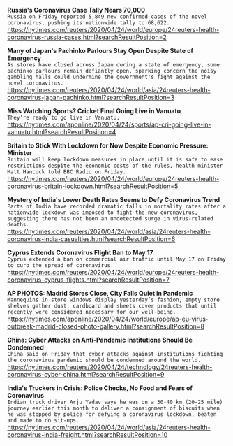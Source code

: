 **Russia's Coronavirus Case Tally Nears 70,000**\
`Russia on Friday reported 5,849 new confirmed cases of the novel coronavirus, pushing its nationwide tally to 68,622. `\
https://nytimes.com/reuters/2020/04/24/world/europe/24reuters-health-coronavirus-russia-cases.html?searchResultPosition=2

**Many of Japan's Pachinko Parlours Stay Open Despite State of Emergency**\
`As stores have closed across Japan during a state of emergency, some pachinko parlours remain defiantly open, sparking concern the noisy gambling halls could undermine the government's fight against the novel coronavirus.`\
https://nytimes.com/reuters/2020/04/24/world/asia/24reuters-health-coronavirus-japan-pachinko.html?searchResultPosition=3

**Miss Watching Sports? Cricket Final Going Live in Vanuatu**\
`They’re ready to go live in Vanuatu.`\
https://nytimes.com/aponline/2020/04/24/sports/ap-cri-going-live-in-vanuatu.html?searchResultPosition=4

**Britain to Stick With Lockdown for Now Despite Economic Pressure: Minister**\
`Britain will keep lockdown measures in place until it is safe to ease restrictions despite the economic costs of the rules, health minister Matt Hancock told BBC Radio on Friday.`\
https://nytimes.com/reuters/2020/04/24/world/europe/24reuters-health-coronavirus-britain-lockdown.html?searchResultPosition=5

**Mystery of India's Lower Death Rates Seems to Defy Coronavirus Trend**\
`Parts of India have recorded dramatic falls in mortality rates after a nationwide lockdown was imposed to fight the new coronavirus, suggesting there has not been an undetected surge in virus-related deaths.`\
https://nytimes.com/reuters/2020/04/24/world/asia/24reuters-health-coronavirus-india-casualties.html?searchResultPosition=6

**Cyprus Extends Coronavirus Flight Ban to May 17**\
`Cyprus extended a ban on commercial air traffic until May 17 on Friday to curb the spread of coronavirus.`\
https://nytimes.com/reuters/2020/04/24/world/europe/24reuters-health-coronavirus-cyprus-flights.html?searchResultPosition=7

**AP PHOTOS: Madrid Stores Close, City Falls Quiet in Pandemic**\
`Mannequins in store windows display yesterday’s fashion, empty store shelves gather dust, cardboard and sheets cover products that until recently were considered necessary for our well-being.`\
https://nytimes.com/aponline/2020/04/24/world/europe/ap-eu-virus-outbreak-madrid-closed-photo-gallery.html?searchResultPosition=8

**China: Cyber Attacks on Anti-Pandemic Institutions Should Be Condemned**\
`China said on Friday that cyber attacks against institutions fighting the coronavirus pandemic should be condemned around the world. `\
https://nytimes.com/reuters/2020/04/24/technology/24reuters-health-coronavirus-cyber-china.html?searchResultPosition=9

**India's Truckers in Crisis: Police Checks, No Food and Fears of Coronavirus**\
`Indian truck driver Arju Yadav says he was on a 30-40 km (20-25 mile) journey earlier this month to deliver a consignment of biscuits when he was stopped by police for defying a coronavirus lockdown, beaten and made to do sit-ups.`\
https://nytimes.com/reuters/2020/04/24/world/asia/24reuters-health-coronavirus-india-freight.html?searchResultPosition=10

